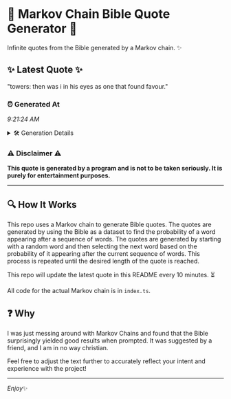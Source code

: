 # 📖 Markov Chain Bible Quote Generator 📖

Infinite quotes from the Bible generated by a Markov chain. ✨

## ✨ Latest Quote ✨
"towers: then was i in his eyes as one that found favour."

### ⏰ Generated At
*9:21:24 AM*

<details>
    <summary>🛠️ Generation Details</summary>
    <p>
        <strong>🌱 Seed:</strong> towers:<br>
        <strong>🔄 Iterations:</strong> 11<br>
        <strong>📜 Context History:</strong><br>[ towers: ]: then<br>[ towers:, then ]: was<br>[ towers:, then, was ]: i<br>[ towers:, then, was, i ]: in<br>[ towers:, then, was, i, in ]: his<br>[ towers:, then, was, i, in, his ]: eyes<br>[ then, was, i, in, his, eyes ]: as<br>[ was, i, in, his, eyes, as ]: one<br>[ i, in, his, eyes, as, one ]: that<br>[ in, his, eyes, as, one, that ]: found<br>[ his, eyes, as, one, that, found ]: favour.<br>
    </p>
</details>

### ⚠️ Disclaimer ⚠️
**This quote is generated by a program and is not to be taken seriously. It is purely for entertainment purposes.**

---

## 🔍 How It Works

This repo uses a Markov chain to generate Bible quotes. The quotes are generated by using the Bible as a dataset to find the probability of a word appearing after a sequence of words. The quotes are generated by starting with a random word and then selecting the next word based on the probability of it appearing after the current sequence of words. This process is repeated until the desired length of the quote is reached.

This repo will update the latest quote in this README every 10 minutes. ⏳

All code for the actual Markov chain is in `index.ts`.

## ❓ Why

I was just messing around with Markov Chains and found that the Bible surprisingly yielded good results when prompted. 
It was suggested by a friend, and I am in no way christian.

Feel free to adjust the text further to accurately reflect your intent and experience with the project!

---

*Enjoy*✨
